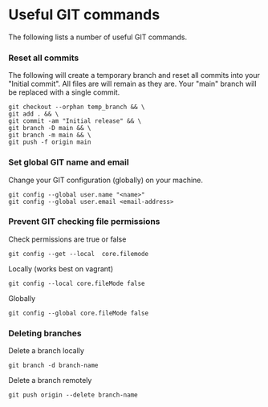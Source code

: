 # Useful GIT commands
The following lists a number of useful GIT commands.

### Reset all commits
The following will create a temporary branch and reset all commits into your "Initial commit". 
All files are will remain as they are. Your "main" branch will be replaced with a single commit.

``` shell
git checkout --orphan temp_branch && \
git add . && \
git commit -am "Initial release" && \
git branch -D main && \
git branch -m main && \
git push -f origin main
```

### Set global GIT name and email
Change your GIT configuration (globally) on your machine.

``` shell
git config --global user.name "<name>"
git config --global user.email <email-address>
```

### Prevent GIT checking file permissions

Check permissions are true or false
``` shell
git config --get --local  core.filemode
```

Locally (works best on vagrant)
``` shell
git config --local core.fileMode false
```

Globally
``` shell
git config --global core.fileMode false
```

### Deleting branches

Delete a branch locally
``` shell
git branch -d branch-name
```

Delete a branch remotely
``` shell
git push origin --delete branch-name
```
